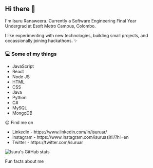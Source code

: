 
<h2>Hi there 👋</h2>
I'm Isuru Ranaweera. Currently a Software Engineering Final Year Undergrad at Esoft Metro Campus, Colombo.

I like experimenting with new technologies, building small projects, and occassionally joining hackathons. ✨

<h3>💻 Some of my things</h3>
<ul>
<li>JavaScript</li>
<li>React</li>
<li>Node JS</li>
<li>HTML</li>
<li>CSS</li>
<li>Java</li>
<li>Python</li>
<li>C#</li>
<li>MySQL</li>
<li>MongoDB</li>
</ul>

😉 Find me on

<ul>
<li>LinkedIn - https://www.linkedin.com/in/isuruar/</li>
<li>Instagram - https://www.instagram.com/isuruasirii/?hl=en</li>
<li>Twitter - https://twitter.com/isuruar</li>
</ul>


![Isuru's GitHub stats](https://github-readme-stats.vercel.app/api?username=isuruar&show_icons=true&theme=chartreuse-dark)


Fun facts about me
